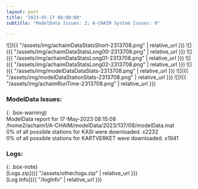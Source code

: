 ```yaml
---
layout: post
title: "2023-05-17 08:00:00"
subtitle: "ModelData Issues: 2; A-CHAIM System Issues: 0"

---
```


![]({{ "/assets/img/achaimDataStatsShort-2313708.png" | relative_url }})
![]({{ "/assets/img/achaimDataStatsLong00-2313708.png" | relative_url }})
![]({{ "/assets/img/achaimDataStatsLong01-2313708.png" | relative_url }})
![]({{ "/assets/img/achaimDataStatsLong02-2313708.png" | relative_url }})
![]({{ "/assets/img/modelDataDataStats-2313708.png" | relative_url }})
![]({{ "/assets/img/modelDataStationStats-2313708.png" | relative_url }})
![]({{ "/assets/img/achaimRunTime-2313708.png" | relative_url }})


### ModelData Issues:  
  
{: .box-warning}  
 ModelData report for 17-May-2023 08:15:08   
 /home2/achaim1/A-CHAIM/modelData/2023/137/08/modelData.mat   
 0% of all possible stations for KASI were downloaded. x2232   
 0% of all possible stations for KARTVERKET were downloaded. x1941   
  


### Logs:  
  
{: .box-note}  
[Logs.zip]({{ "/assets/other/logs.zip" | relative_url }})  
[Log Info]({{ "/logInfo" | relative_url }})  
